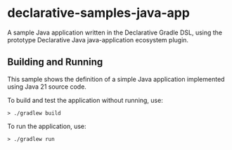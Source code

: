 # declarative-samples-java-app
A sample Java application written in the Declarative Gradle DSL, using the prototype Declarative Java java-application ecosystem plugin.

## Building and Running

This sample shows the definition of a simple Java application implemented using Java 21 source code.

To build and test the application without running, use:

```shell
> ./gradlew build
```

To run the application, use:

```shell
> ./gradlew run
```